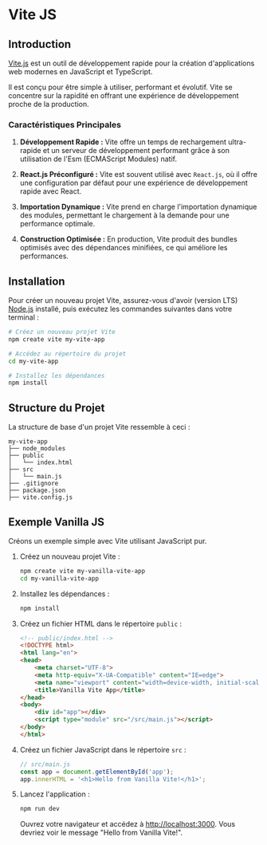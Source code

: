 # Vite JS 

## Introduction

[Vite.js](https://vitejs.dev/) est un outil de développement rapide pour la création d'applications web modernes en JavaScript et TypeScript. 

Il est conçu pour être simple à utiliser, performant et évolutif. Vite se concentre sur la rapidité en offrant une expérience de développement proche de la production.

### Caractéristiques Principales

1. **Développement Rapide :** Vite offre un temps de rechargement ultra-rapide et un serveur de développement performant grâce à son utilisation de l'Esm (ECMAScript Modules) natif.

1. **React.js Préconfiguré :** Vite est souvent utilisé avec `React.js`, où il offre une configuration par défaut pour une expérience de développement rapide avec React.

1. **Importation Dynamique :** Vite prend en charge l'importation dynamique des modules, permettant le chargement à la demande pour une performance optimale.

1. **Construction Optimisée :** En production, Vite produit des bundles optimisés avec des dépendances minifiées, ce qui améliore les performances.

## Installation

Pour créer un nouveau projet Vite, assurez-vous d'avoir (version LTS) [Node.js](https://nodejs.org/) installé, puis exécutez les commandes suivantes dans votre terminal :

```bash
# Créez un nouveau projet Vite
npm create vite my-vite-app

# Accédez au répertoire du projet
cd my-vite-app

# Installez les dépendances
npm install
```

## Structure du Projet

La structure de base d'un projet Vite ressemble à ceci :

```
my-vite-app
├── node_modules
├── public
│   └── index.html
├── src
│   └── main.js
├── .gitignore
├── package.json
├── vite.config.js
```

## Exemple Vanilla JS

Créons un exemple simple avec Vite utilisant JavaScript pur.

1. Créez un nouveau projet Vite :

   ```bash
   npm create vite my-vanilla-vite-app
   cd my-vanilla-vite-app
   ```

1. Installez les dépendances :

   ```bash
   npm install
   ```

1. Créez un fichier HTML dans le répertoire `public` :

   ```html
   <!-- public/index.html -->
   <!DOCTYPE html>
   <html lang="en">
   <head>
       <meta charset="UTF-8">
       <meta http-equiv="X-UA-Compatible" content="IE=edge">
       <meta name="viewport" content="width=device-width, initial-scale=1.0">
       <title>Vanilla Vite App</title>
   </head>
   <body>
       <div id="app"></div>
       <script type="module" src="/src/main.js"></script>
   </body>
   </html>
   ```

1. Créez un fichier JavaScript dans le répertoire `src` :

   ```javascript
   // src/main.js
   const app = document.getElementById('app');
   app.innerHTML = '<h1>Hello from Vanilla Vite!</h1>';
   ```

1. Lancez l'application :

   ```bash
   npm run dev
   ```

   Ouvrez votre navigateur et accédez à [http://localhost:3000](http://localhost:3000). Vous devriez voir le message "Hello from Vanilla Vite!".
